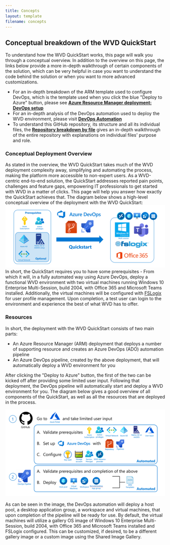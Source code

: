 ```yaml
---
title: Concepts
layout: template
filename: concepts
---
```


## <b>Conceptual breakdown of the WVD QuickStart</b>
To understand how the WVD QuickStart works, this page will walk you through a conceptual overview. In addition to the overview on this page, the links below provide a more in-depth walkthrough of certain components of the solution, which can be very helpful in case you want to understand the code behind the solution or when you want to more advanced customizations.

* For an in-depth breakdown of the ARM template used to configure DevOps, which is the template used when you click the blue "Deploy to Azure" button, please see <b><a href="armdeployment">Azure Resource Manager deployment: DevOps setup</a></b>
* For an in-depth analysis of the DevOps automation used to deploy the WVD environment, please visit <b><a href="devops">DevOps Automation</a></b>
* To understand this GitHub repository, its structure and all its individual files, the <b><a href="repo">Repository breakdown by file</a></b> gives an in-depth walkthrough of the entire repository with explanations on individual files' purpose and role.

### <b>Conceptual Deployment Overview</b>
As stated in the overview, the WVD QuickStart takes much of the WVD deployment complexity away, simplifying and automating the process, making the platform more accessible to non-expert users. As a WVD-centric end-to-end solution, the QuickStart addresses reported pain points, challenges and feature gaps, empowering IT professionals to get started with WVD in a matter of clicks. This page will help you answer how exactly the QuickStart achieves that. The diagram below shows a high-level conceptual overview of the deployment with the WVD QuickStart:
![Deployment overview](images/overview.PNG?raw=true)
In short, the QuickStart requires you to have some prerequisites - From which it will, in a fully automated way using Azure DevOps, deploy a functional WVD environment with two virtual machines running Windows 10 Enterprise Multi-Session, build 2004, with Office 365 and Microsoft Teams installed. Additionally, the virtual machines will be configured with <a href="https://docs.microsoft.com/en-us/fslogix/overview">FSLogix</a> for user profile management. Upon completion, a test user can login to the environment and experience the best of what WVD has to offer.

### <b>Resources</b>
In short, the deployment with the WVD QuickStart consists of two main parts:

* An Azure Resource Manager (ARM) deployment that deploys a number of supporting resource and creates an Azure DevOps (ADO) automation pipeline
* An Azure DevOps pipeline, created by the above deployment, that will automatically deploy a WVD environment for you

After clicking the "Deploy to Azure" button, the first of the two can be kicked off after providing some limited user input. Following that deployment, the DevOps pipeline will automatically start and deploy a WVD environment for you. The diagram below gives a good overview of all components of the QuickStart, as well as all the resources that are deployed in the process.

![Deployment overview](images/newDiagram.PNG?raw=true)

As can be seen in the image, the DevOps automation will deploy a host pool, a desktop application group, a workspace and virtual machines, that upon completion of the pipeline will be ready for use. By default, the virtual machines will utilize a gallery OS image of Windows 10 Enterprise Multi-Session, build 2004, with Office 365 and Microsoft Teams installed and FSLogix configured. This can be customized, if desired, to be a different gallery image or a custom image using the Shared Image Gallery. 
